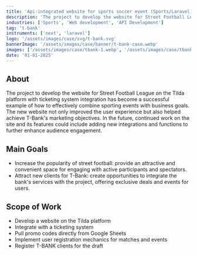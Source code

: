 ```yaml
---
title: 'Api-integrated website for sports soccer event (Sports/Laravel)'
description: 'The project to develop the website for Street Football League on the Tilda platform with ticketing system integration has become a successful example of how to effectively combine sporting events with business goals.'
industries: ['Sports', 'Web development', 'API Development']
tag: 't-bank'
instruments: ['next', 'laravel']
logo: '/assets/images/case/svg/t-bank.svg'
bannerImage: '/assets/images/case/banner/t-bank-case.webp'
images: ['/assets/images/case/tbank-1.webp', '/assets/images/case/tbank-2.webp']
date: '01-01-2025'
---
```


## About

The project to develop the website for Street Football League on the Tilda platform with ticketing system integration has become a successful example of how to effectively combine sporting events with business goals. The new website not only improved the user experience but also helped achieve T-Bank's marketing objectives. In the future, continued work on the site and its features could include adding new integrations and functions to further enhance audience engagement.

## Main Goals

- Increase the popularity of street football: provide an attractive and convenient space for engaging with active participants and spectators.
- Attract new clients for T-Bank: create opportunities to integrate the bank's services with the project, offering exclusive deals and events for users.

## Scope of Work

- Develop a website on the Tilda platform
- Integrate with a ticketing system
- Pull promo codes directly from Google Sheets
- Implement user registration mechanics for matches and events
- Register T-BANK clients for the draft
